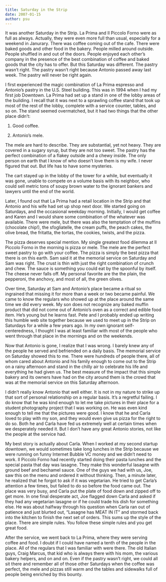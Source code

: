 ```yaml
---
title: Saturday in the Strip
date: 2007-01-15
author: psu
---
```


It was another Saturday in the Strip. La Prima and Il Piccolo Forno were as full as always. Actually, they were even more full than usual, especially for a weekend in Janurary. There was coffee coming out of the cafe. There were baked goods and other food in the bakery. People milled around outside. People shuffled in and out of the doors. People enjoyed each other’s company in the presence of the best combination of coffee and baked goods that the city has to offer. But this Saturday was different. The pastry wasn’t right. The pastry wasn’t right because Antonio passed away last week. The pastry will never be right again.

I first experienced the magic combination of La Prima espresso and Antonio’s pastry in the U.S. Steel building. This was in 1994 when I had my first job Downtown. La Prima had set up a stand in one of the lobby areas of the building. I recall that it was next to a sprawling coffee stand that took up most of the rest of the lobby, complete with a service counter, tables, and so on. The stand seemed overmatched, but it had two things that the other place didn’t:

1. Good coffee.

2. Antonio’s mele.

The mele are hard to describe. They are substantial, yet not heavy. They are covered in a sugary syrup, but they are not too sweet. The pastry has the perfect combination of a flakey outside and a chewy inside. The only person on earth that I know of who doesn’t love them is my wife. I never figured that out. But life has to have some mysteries.

The cart stayed up in the lobby of the tower for a while, but eventually it was gone, unable to compete on a volume basis with its neighbor, who could sell metric tons of soupy brown water to the ignorant bankers and lawyers until the end of the world.

Later, I found out that La Prima had a retail location in the Strip and that Antonio and his wife had set up shop next door. We started going on Saturdays, and the occasional weekday morning. Initially, I would get coffee and Karen and I would share some combination of the whatever was available. There were mele, but there was also the temptation of the muffins (chocolate chip!), the sfogliatelle, the cream puffs, the peach cakes, the olive bread, the fritatta, the tortas, the cookies, twists, and the pizza.

The pizza deserves special mention. My single greatest food dilemma at Il Piccolo Forno in the morning is pizza or mele. The mele are the perfect sweet pastry to go with your coffee. The pizza is simply the best pizza that there is on this earth. Sam said it at the memorial service on Saturday and Sam was right. The crust is thin with just the right combination of crunch and chew. The sauce is something you could eat by the spoonful by itself. The cheese never falls off. My personal favorite are the the plain, the pepperoni, the anchovy, and most of all, the green olives.

Over time, Saturday at Sam and Antonio’s place became a ritual so ingrained that missing it for more than a week or two became painful. We came to know the regulars who showed up at the place around the same time we did every week. My son does not recognize any baked muffin product that did not come out of Antonio’s oven as a correct and edible food item. He’s young but he learns fast. Pete and I probably ended up writing this humble web site together because we used to meet up in the Strip on Saturdays for a while a few years ago. In my own ignorant self-centeredness, I thought I was at least familiar with most of the people who went through that place in the mornings and on the weekends.

Now that Antonio is gone, I realize that I was wrong. I barely knew any of the people he served and befriended on a daily basis. The memorial service on Saturday showed this to me. There were hundreds of people there, all of whom cared about Antonio and his family enough to come out to the Strip on a rainy afternoon and stand in the chilly air to celebrate his life and everything he had given us. The best measure of the impact that this simple bakery and its owners have had on the city around them is the crowd that was at the memorial service on this Saturday afternoon.

I didn’t really know Antonio that well either. It is not in my nature to strike up that sort of personal relationship on a regular basis. It’s a regretful failing. I do know that he was kind enough to let me take pictures in their place for a student photography project that I was working on. He was even kind enough to tell me that the pictures were good. I know that he and Carla loved to play with my son, and they would even give us pizza for the right to do so. Both he and Carla have fed us extremely well at certain times when we desperately needed it. But I don’t have any great Antonio stories, not like the people at the service had.

My best story is actually about Carla. When I worked at my second startup downtown, we would sometimes take long lunches in the Strip because we were running on funny Internet Bubble VC money and we didn’t need to work. Il Piccolo Forno had recently started doing their pasta lunches and the special pasta that day was lasagne. They make this wonderful lasagne with ground beef and bechamel sauce. One of the guys we had with us, Joe, saw this on the menu and ordered it without thinking. Then, a minute later, he realized that he forgot to ask if it was vegetarian. He tried to get Carla’s attention a few times, but failed to do so before the food came out. The place was very busy, and Carla put the plate of food down and zipped off to get more. In one final desperate act, Joe flagged down Carla and asked if they had any vegetarian lasagne or if he could trade his dish for something else. He was about halfway through his question when Carla ran out of patience and just blurted out, “Lasagne has MEAT IN IT” and stormed back into the kitchen to finish the next set of orders. This sums up the style of the place. There are simple rules. You follow these simple rules and you get great food.

After the service, we went back to La Prima, where they were serving coffee and food. I doubt if I could have named a tenth of the people in the place. All of the regulars that I was familiar with were there. The old Italian guys, Craig Marcus, that kid who is always there with his mom, the various bakery helpers, and on and on. Even if the pastry wasn’t right, we could all sit there and remember all of those other Saturdays when the coffee was perfect, the mele and pizzas still warm and the tables and sidewalks full of people being enriched by this bounty.

